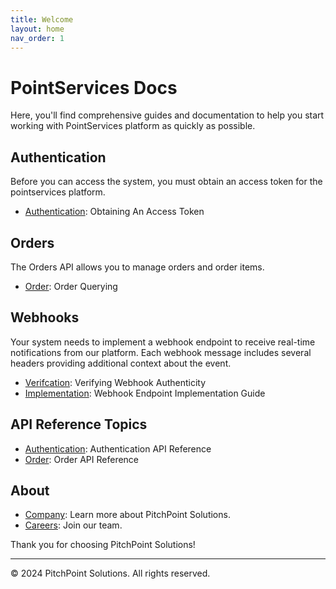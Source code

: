 ```yaml
---
title: Welcome
layout: home
nav_order: 1
---
```


# PointServices Docs

Here, you'll find comprehensive guides and documentation to help you start working with PointServices platform as quickly as possible.

## Authentication
Before you can access the system, you must obtain an access token for the pointservices platform.
- [Authentication](/developer_guides/authentication/access_token): Obtaining An Access Token

## Orders
The Orders API allows you to manage orders and order items.
- [Order](/developer_guides/orders/querying): Order Querying

## Webhooks
Your system needs to implement a webhook endpoint to receive real-time notifications from our platform. Each webhook message includes several headers providing additional context about the event.
- [Verifcation](/developer_guides/webhooks/verification): Verifying Webhook Authenticity
- [Implementation](/developer_guides/webhooks/implementation): Webhook Endpoint Implementation Guide

## API Reference Topics
- [Authentication](/api/authentication/index): Authentication API Reference
- [Order](/api/order/index): Order API Reference

## About

- [Company](https://www.pitchpointsolutions.com/): Learn more about PitchPoint Solutions.
- [Careers](https://pitchpointsolutions.com/company/employment/): Join our team.


Thank you for choosing PitchPoint Solutions!

---

© 2024 PitchPoint Solutions. All rights reserved.
